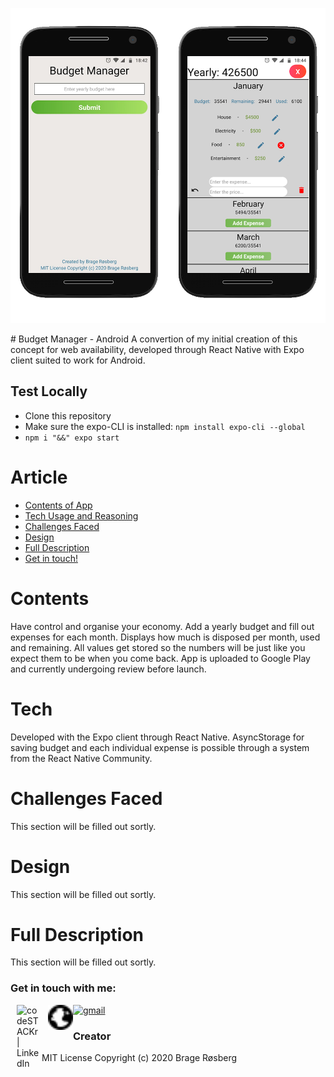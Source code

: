 <p align="center">
  <img src="assets/phoneillustration.png" alt="illustration" width="600" />
</p>
# Budget Manager - Android
A convertion of my initial creation of this concept for web availability, developed through React Native with Expo client suited to work for Android.

## Test Locally
* Clone this repository
* Make sure the expo-CLI is installed: ```npm install expo-cli --global```
* ``` npm i "&&" expo start ```

# Article 
- [Contents of App](#contents)
- [Tech Usage and Reasoning](#tech-usage-and-reasoning)
- [Challenges Faced](#challenges-faced)
- [Design](#design)
- [Full Description](#full-description)
- [Get in touch!](#contact)

# Contents
Have control and organise your economy. Add a yearly budget and fill out expenses for each month. Displays how much is disposed per month, used and remaining. All values get stored so the numbers will be just like you expect them to be when you come back. App is uploaded to Google Play and currently undergoing review before launch. 

# Tech
Developed with the Expo client through React Native. AsyncStorage for saving budget and each individual expense is possible through a system from  the React Native Community.  

# Challenges Faced
This section will be filled out sortly.

# Design
This section will be filled out sortly.

# Full Description
This section will be filled out sortly.

### Get in touch with me:
[<img align="left" style="margin-left: 10px;" alt="codeSTACKr | LinkedIn" width="40px" src="https://cdn.jsdelivr.net/npm/simple-icons@v3/icons/linkedin.svg" />][linkedin]
[<img align="left" style="margin-left: 10px;" alt="codeSTACKr.com" width="40px" src="https://raw.githubusercontent.com/iconic/open-iconic/master/svg/globe.svg" />][website]
<a href="mailto:bragecontact@gmail.com"><img width="40px" className="homepage__contact" alt="gmail" src="https://i.imgur.com/mo4E0Fb.png"/></a>

### Creator 
MIT License
Copyright (c) 2020 Brage Røsberg

 [linkedin]: https://www.linkedin.com/in/brage-rosberg/
 [website]: https://www.bragerosberg.com
